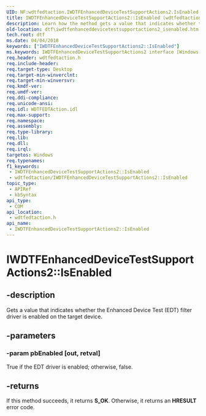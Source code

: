 ```yaml
---
UID: NF:wdtfedtaction.IWDTFEnhancedDeviceTestSupportActions2.IsEnabled
title: IWDTFEnhancedDeviceTestSupportActions2::IsEnabled (wdtfedtaction.h)
description: Learn how the method gets a value that indicates whether the Enhanced Device Test (EDT) filter driver is enabled on the target device.
old-location: dtf\iwdtfenhanceddevicetestsupportactions2_isenabled.htm
tech.root: dtf
ms.date: 04/04/2018
keywords: ["IWDTFEnhancedDeviceTestSupportActions2::IsEnabled"]
ms.keywords: IWDTFEnhancedDeviceTestSupportActions2 interface [Windows Device Testing Framework],IsEnabled method, IWDTFEnhancedDeviceTestSupportActions2.IsEnabled, IWDTFEnhancedDeviceTestSupportActions2::IsEnabled, IsEnabled, IsEnabled method [Windows Device Testing Framework], IsEnabled method [Windows Device Testing Framework],IWDTFEnhancedDeviceTestSupportActions2 interface, dtf.iwdtfenhanceddevicetestsupportactions2_isenabled, wdtfedtaction/IWDTFEnhancedDeviceTestSupportActions2::IsEnabled
req.header: wdtfedtaction.h
req.include-header: 
req.target-type: Desktop
req.target-min-winverclnt: 
req.target-min-winversvr: 
req.kmdf-ver: 
req.umdf-ver: 
req.ddi-compliance: 
req.unicode-ansi: 
req.idl: WDTFEDTAction.idl
req.max-support: 
req.namespace: 
req.assembly: 
req.type-library: 
req.lib: 
req.dll: 
req.irql: 
targetos: Windows
req.typenames: 
f1_keywords:
 - IWDTFEnhancedDeviceTestSupportActions2::IsEnabled
 - wdtfedtaction/IWDTFEnhancedDeviceTestSupportActions2::IsEnabled
topic_type:
 - APIRef
 - kbSyntax
api_type:
 - COM
api_location:
 - wdtfedtaction.h
api_name:
 - IWDTFEnhancedDeviceTestSupportActions2::IsEnabled
---
```


# IWDTFEnhancedDeviceTestSupportActions2::IsEnabled


## -description

Gets a value that indicates whether the Enhanced Device Test (EDT) filter driver is enabled 
on the target device.

## -parameters

### -param pbEnabled [out, retval]


True if the EDT driver is enabled; otherwise, false.

## -returns

If this method succeeds, it returns **S_OK**. Otherwise, it returns an **HRESULT** error code.

